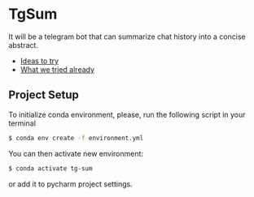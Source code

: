 # TgSum
It will be a telegram bot that can summarize chat history into a concise abstract.
- [Ideas to try](ideas.md)
- [What we tried already](logbook/logbook.md)

## Project Setup

To initialize conda environment, please, run the following script in your terminal

```bash
$ conda env create -f environment.yml 
```

You can then activate new environment:
```bash
$ conda activate tg-sum
```

or add it to pycharm project settings.